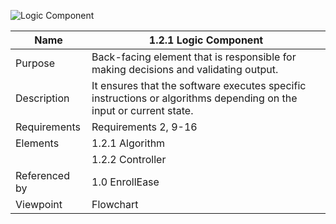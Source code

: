 ![Logic Component](TBD)

| Name | 1.2.1 Logic Component |
| ----------- | ----------- |
| Purpose | Back-facing element that is responsible for making decisions and validating output. |
| Description | It ensures that the software executes specific instructions or algorithms depending on the input or current state. |
| Requirements | Requirements 2, 9-16  |
| Elements | 1.2.1 Algorithm |
|  | 1.2.2 Controller |
| Referenced by | 1.0 EnrollEase  |
| Viewpoint | Flowchart |
